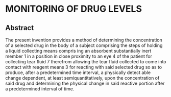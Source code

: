 # MONITORING OF DRUG LEVELS

## Abstract
The present invention provides a method of determining the concentration of a selected drug in the body of a subject comprising the steps of holding a liquid collecting means compris ing an absorbent substantially inert member 1 in a position in close proximity to an eye 4 of the patient for collecting tear fluid 7 therefrom allowing the tear fluid collected to come into contact with reagent means 3 for reacting with said selected drug so as to produce, after a predetermined time interval, a physically detect able change dependent, at least semiquantitatively, upon the concentration of said drug and determining the physical change in said reactive portion after a predetermined interval of time.